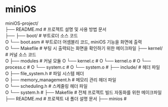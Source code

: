 # miniOS

miniOS-project/  
├── README.md               # 프로젝트 설명 및 사용 방법 문서  
├── 
├── boot/                   # 부트로더 소스 코드  
O   └── boot.asm            # 부트로더 어셈블리 코드, miniOS 기능을 화면에 출력  
O   └── Makefile            # 부팅 시 출력되는 화면을 확인하기 위한 메이크파일
├── kernel/                 # 커널 소스 코드  
O   ├── modules             # 커널 모듈
O   └── kernel.c            #
O   └── kernel.o            #
O   └── process.c           #
O   └── system.c            #
O   └── system.o            #
├── include/                # 헤더 파일  
O   ├── file_system.h       # 파일 시스템 헤더  
O   ├── memory_management.h # 메모리 관리 헤더 파일  
O   └── scheduling.h        # 스케줄링 헤더 파일  
O   └── system.h            # 
├── Makefile                # 전체 프로젝트 빌드 자동화를 위한 메이크파일  
├── README.md               # 프로젝트 내 폴더 설명 문서
├── minios                  # 
